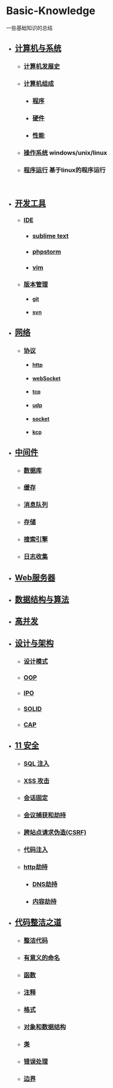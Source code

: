 # Basic-Knowledge
一些基础知识的总结

- ## [计算机与系统]()
    - ### [计算机发展史]()
        
    - ### [计算机组成]()
        - ### [程序]()
        - ### [硬件]()
        - ### [性能]()
    - ### [操作系统]() windows/unix/linux
    - ### [程序运行]() 基于linux的程序运行
    
- ## [开发工具]()
    - ### [IDE]()
        - ### [sublime text]()
        - ### [phpstorm]()
        - ### [vim]()
    - ### [版本管理]()
        - #### [git]()
        - #### [svn]()
              
- ## [网络]()
    - ### [协议]()
        - #### [http]()
        - #### [webSocket]()
        - #### [tcp]()
        - #### [udp]()
        - #### [socket]()
        - #### [kcp]()
- ## [中间件]()
    - ### [数据库]()
    - ### [缓存]()
    - ### [消息队列]()
    - ### [存储]()
    - ### [搜索引擎]()
    - ### [日志收集]()
- ## [Web服务器]()

- ## [数据结构与算法]()

- ## [高并发]()
- ## [设计与架构]()
    - ### [设计模式]()
    - ### [OOP]()
    - ### [IPO]()
    - ### [SOLID]()
    - ### [CAP]()
- ## [11 安全]()
    - ### [SQL 注入]()
    - ### [XSS 攻击]()
    - ### [会话固定]()
    - ### [会议捕获和劫持]()
    - ### [跨站点请求伪造(CSRF)]()
    - ### [代码注入]()
    - ### [http劫持]()
        - ### [DNS劫持]()
        - ### [内容劫持]()

- ## [代码整洁之道]()
    - ### [整洁代码]()
    - ### [有意义的命名]()
    - ### [函数]()
    - ### [注释]()
    - ### [格式]()
    - ### [对象和数据结构]()
    - ### [类]()
    - ### [错误处理]()
    - ### [边界]()
